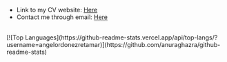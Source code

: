 * Link to my CV website: [Here](https://angelordonezretamar.github.io/)
* Contact me through email: [Here](mailto:angel.ordonez.nj@gmail.com?subject=[GitHub])
<br>
[![Top Languages](https://github-readme-stats.vercel.app/api/top-langs/?username=angelordonezretamar)](https://github.com/anuraghazra/github-readme-stats)

